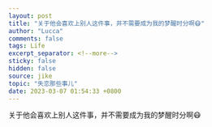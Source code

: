 ```yaml
---
layout: post
title: "关于他会喜欢上别人这件事，并不需要成为我的梦醒时分啊😷"
author: "Lucca"
comments: false
tags: Life
excerpt_separator: <!--more-->
sticky: false
hidden: false
source: jike
topic: "失恋那些事儿"
date: 2023-03-07 01:54:33 +0800
---
```


关于他会喜欢上别人这件事，并不需要成为我的梦醒时分啊😷

<!--more-->
